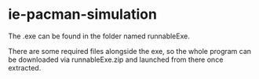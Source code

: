 # ie-pacman-simulation

The .exe can be found in the folder named runnableExe. 

There are some required files alongside the exe, so the whole program can be downloaded via runnableExe.zip and launched from there once extracted.
